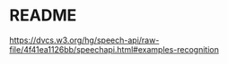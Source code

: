 # README #
 
https://dvcs.w3.org/hg/speech-api/raw-file/4f41ea1126bb/speechapi.html#examples-recognition